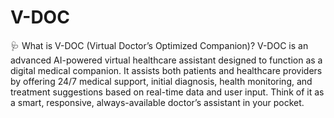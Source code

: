 # V-DOC
🩺 What is V-DOC (Virtual Doctor’s Optimized Companion)?
V-DOC is an advanced AI-powered virtual healthcare assistant designed to function as a digital medical companion. It assists both patients and healthcare providers by offering 24/7 medical support, initial diagnosis, health monitoring, and treatment suggestions based on real-time data and user input. Think of it as a smart, responsive, always-available doctor’s assistant in your pocket.
